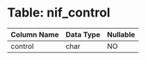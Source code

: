 # Table: nif_control

| Column Name | Data Type | Nullable |
|-------------|-----------|----------|
| control | char | NO |
